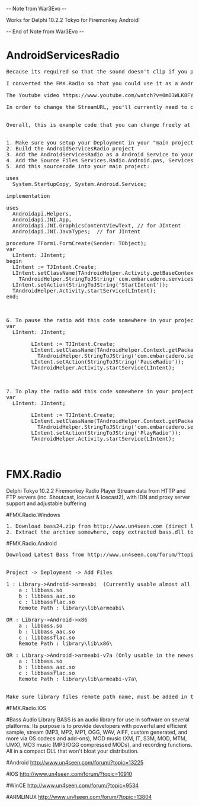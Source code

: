 -- Note from War3Evo --

   Works for Delphi 10.2.2 Tokyo for Firemonkey Android!
   
-- End of Note from War3Evo --

# AndroidServicesRadio

<pre>
Because its required so that the sound doesn't clip if you put your application into the background in android.

I converted the FMX.Radio so that you could use it as a Android Service.  For some reason, you can't use any FMX (Firemonkey) source code in a Android Service.

The Youtube video https://www.youtube.com/watch?v=0mD3WLK8FYc is very helpful in understanding how to put a Android Service into your project.

In order to change the StreamURL, you'll currently need to change it in the Services.Radio.Service.pas


Overall, this is example code that you can change freely at will.  Just remember to remove the Android Service from your main project, Build the AndroidServicesRadio, then Add the AndroidServicesRadio as a Android Service back into your main project, and add its source files.


1. Make sure you setup your Deployment in your "main project" for the android BASS audio library
2. Build the AndroidServicesRadio project
3. Add the AndroidServicesRadio as a Android Service to your project by right clicking on Android - Android SDK 24.3.3 32 bit and clicking on 'Add Android Service...'
4. Add the Source Files Services.Radio.Android.pas, Services.Radio.Bass.pas, Services.Radio.BassAac.pas, Services.Radio.pas, Services.Radio.Service.pas, Services.Radio.Shared.pas to your project.
5. Add this sourcecode into your main project:

uses
  System.StartupCopy, System.Android.Service;

implementation

uses
  Androidapi.Helpers,
  Androidapi.JNI.App,
  Androidapi.JNI.GraphicsContentViewText, // for JIntent
  Androidapi.JNI.JavaTypes;  // for JIntent

procedure TForm1.FormCreate(Sender: TObject);
var
  LIntent: JIntent;
begin
  LIntent := TJIntent.Create;
  LIntent.setClassName(TAndroidHelper.Activity.getBaseContext,
    TAndroidHelper.StringToJString('com.embarcadero.services.AndroidRadioService'));
  LIntent.setAction(StringToJString('StartIntent'));
  TAndroidHelper.Activity.startService(LIntent);
end;



6. To pause the radio add this code somewhere in your project:
var
  LIntent: JIntent;

        LIntent := TJIntent.Create;
        LIntent.setClassName(TAndroidHelper.Context.getPackageName(),
          TAndroidHelper.StringToJString('com.embarcadero.services.AndroidRadioService'));
        LIntent.setAction(StringToJString('PauseRadio'));
        TAndroidHelper.Activity.startService(LIntent);



7. To play the radio add this code somewhere in your project:
var
  LIntent: JIntent;

        LIntent := TJIntent.Create;
        LIntent.setClassName(TAndroidHelper.Context.getPackageName(),
          TAndroidHelper.StringToJString('com.embarcadero.services.AndroidRadioService'));
        LIntent.setAction(StringToJString('PlayRadio'));
        TAndroidHelper.Activity.startService(LIntent);


</pre>

# FMX.Radio
Delphi Tokyo 10.2.2 Firemonkey Radio Player
Stream data from HTTP and FTP servers (inc. Shoutcast, Icecast & Icecast2), with IDN and proxy server support and adjustable buffering 

#FMX.Radio.Windows
<pre>
1. Download bass24.zip from http://www.un4seen.com (direct link http://uk.un4seen.com/files/bass24.zip ).
2. Extract the archive somewhere, copy extracted bass.dll to your project output directory.
</pre>

#FMX.Radio.Android
<pre>
Download Latest Bass from http://www.un4seen.com/forum/?topic=13225


Project -> Deployment -> Add Files

1 : Library->Android->armeabi  (Currently usable almost all androids)
	a : libbass.so
	b : libbass_aac.so	
	c : libbassflac.so
	Remote Path : library\lib\armeabi\

OR : Library->Android->x86
	a : libbass.so
	b : libbass_aac.so	
	c : libbassflac.so
	Remote Path : library\lib\x86\

OR : Library->Android->armeabi-v7a (Only usable in the newest androids)
	a : libbass.so
	b : libbass_aac.so	
	c : libbassflac.so
	Remote Path : library\lib\armeabi-v7a\


Make sure library files remote path name, must be added in the Deployment window.
</pre>


#FMX.Radio.IOS

#Bass Audio Library
BASS is an audio library for use in software on several platforms. Its purpose is to provide developers with powerful and efficient sample, stream (MP3, MP2, MP1, OGG, WAV, AIFF, custom generated, and more via OS codecs and add-ons), MOD music (XM, IT, S3M, MOD, MTM, UMX), MO3 music (MP3/OGG compressed MODs), and recording functions. All in a compact DLL that won't bloat your distribution.

#Android
http://www.un4seen.com/forum/?topic=13225

#IOS
http://www.un4seen.com/forum/?topic=10910

#WinCE
http://www.un4seen.com/forum/?topic=9534

#ARMLINUX
http://www.un4seen.com/forum/?topic=13804
